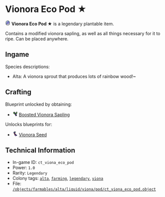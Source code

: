 # Vionora Eco Pod ★

<img src="https://raw.githubusercontent.com/Ceterai/Enternia/main/objects/farmables/alta/liquid/viona/pod/icon.png" alt="Vionora Eco Pod ★ icon" loading="lazy" height="16px" width="auto" /> **Vionora Eco Pod ★** is a legendary plantable item.

Contains a modified vionora sapling, as well as all things necessary for it to ripe. Can be placed anywhere.

## Ingame

Species descriptions:

- Alta: A vionora sprout that produces lots of rainbow wood!~

## Crafting

Blueprint unlocked by obtaining:

- <img src="https://raw.githubusercontent.com/Ceterai/Enternia/main/objects/farmables/alta/liquid/viona/boosted/icon.png" alt="Boosted Vionora Sapling icon" loading="lazy" height="16px" width="auto" /> [Boosted Vionora Sapling](https://ceterai.github.io/MyEnternia/Wiki/BoostedVionoraSapling)

Unlocks blueprints for:

- <img src="https://raw.githubusercontent.com/Ceterai/Enternia/main/objects/farmables/alta/liquid/viona/icon.png" alt="Vionora Seed icon" loading="lazy" height="16px" width="auto" /> [Vionora Seed](https://ceterai.github.io/MyEnternia/Wiki/VionoraSeed)

## Technical Information

- In-game ID: `ct_viona_eco_pod`
- Power: `1.0`
- Rarity: `Legendary`
- Colony tags: [`alta`](https://ceterai.github.io/MyEnternia/Wiki/Tags/Alta), [`farming`](https://ceterai.github.io/MyEnternia/Wiki/Tags/Farming), [`legendary`](https://ceterai.github.io/MyEnternia/Wiki/Tags/Legendary), [`viona`](https://ceterai.github.io/MyEnternia/Wiki/Tags/Viona)
- File: [`/objects/farmables/alta/liquid/viona/pod/ct_viona_eco_pod.object`](https://github.com/Ceterai/Enternia/blob/main/objects/farmables/alta/liquid/viona/pod/ct_viona_eco_pod.object)
